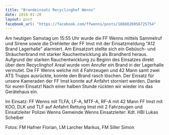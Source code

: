 ```yaml
---
title: "Brandeinsatz Recyclinghof Wenns"
date: 2018-01-20
layout: post
facebook_url: "https://facebook.com/ffwenns/posts/1866826956725754"
---
```


Am heutigen Samstag um 15:55 Uhr wurde die FF Wenns mittels Sammelruf und Sirene sowie die Drehleiter der FF Imst mit der Einsatzmeldung "A12 Brand Lagerhalle" alarmiert. Am Einsatzort stellte sich ein Gebüsch- und Sträucherbrand mit starker Rauchentwicklung als Brandherd heraus. Aufgrund der starken Rauchentwicklung zu Beginn des Einsatzes direkt über dem Recyclinghof Areal wurde vom Anrufer ein Brand in der Lagerhalle vermutet. Die FF Wenns welche mit 4 Fahrzeugen und 42 Mann samt zwei ATS Trupps ausrückte, konnte den Brand rasch löschen. Der Einsatz für unsere Kameraden der FF Imst konnte auf Anfahrt storniert werden. Danke für euren Einsatz! Nach einer halben Stunde rückten wir wieder ins das Gerätehaus ein. 

Im Einsatz:
FF Wenns mit TLFA, LF-A, MTF-A, RF-A mit 42 Mann
FF Imst mit KDO, DLK und TLF auf Anfahrt 
Rettung Imst mit 2 Fahrzeugen und Einsatzleiter
Polizei Wenns
Gemeinde Wenns
Einsatzleiter: Kdt. HBI Lukas Scheiber 

Fotos: FM Hafner Florian, LM Larcher Markus, FM Siller Simon